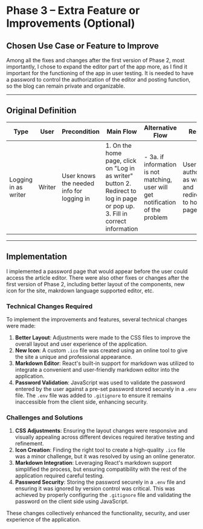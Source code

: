 # Phase 3 – Extra Feature or Improvements (Optional)

##  Chosen Use Case or Feature to Improve

Among all the fixes and changes after the first version of Phase 2, most importantly, I chose to expand the editor part of the app more, as I find it important for the functioning of the app in user testing. It is needed to have a password to control the authorization of the editor and posting function, so the blog can remain private and organizable.

---

##  Original Definition

| Type  | User | Precondition  | Main Flow | Alternative Flow | Result 
| ------------- | ------------- |--|--|---|---
Logging in as writer|Writer|User knows the needed info for logging in|1. On the home page, click on "Log in as writer" button 2. Redirect to log in page or pop up. 3. Fill in correct information | - 3a. if information is not matching, user will get notification of the problem| User is authorized as writer and redirected to home page

---

##  Implementation

I implemented a password page that would appear before the user could access the article editor.
There were also other fixes or changes after the first version of Phase 2, including better layout of the components, new icon for the site, makrdown language supported editor, etc.

### Technical Changes Required

To implement the improvements and features, several technical changes were made:

1. **Better Layout**: Adjustments were made to the CSS files to improve the overall layout and user experience of the application.
2. **New Icon**: A custom `.ico` file was created using an online tool to give the site a unique and professional appearance.
3. **Markdown Editor**: React's built-in support for markdown was utilized to integrate a convenient and user-friendly markdown editor into the application.
4. **Password Validation**: JavaScript was used to validate the password entered by the user against a pre-set password stored securely in a `.env` file. The `.env` file was added to `.gitignore` to ensure it remains inaccessible from the client side, enhancing security.

### Challenges and Solutions

1. **CSS Adjustments**: Ensuring the layout changes were responsive and visually appealing across different devices required iterative testing and refinement.
2. **Icon Creation**: Finding the right tool to create a high-quality `.ico` file was a minor challenge, but it was resolved by using an online generator.
3. **Markdown Integration**: Leveraging React's markdown support simplified the process, but ensuring compatibility with the rest of the application required careful testing.
4. **Password Security**: Storing the password securely in a `.env` file and ensuring it was ignored by version control was critical. This was achieved by properly configuring the `.gitignore` file and validating the password on the client side using JavaScript.

These changes collectively enhanced the functionality, security, and user experience of the application.
